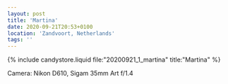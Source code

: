 ```yaml
---
layout: post
title: 'Martina'
date: 2020-09-21T20:53+0100
location: 'Zandvoort, Netherlands'
tags: ''
---
```


{% include candystore.liquid file:"20200921_1_martina" title:"Martina" %}

Camera: Nikon D610, Sigam 35mm Art f/1.4